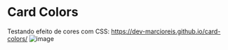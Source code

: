# Card Colors
Testando efeito de cores com CSS: https://dev-marcioreis.github.io/card-colors/
![image](https://user-images.githubusercontent.com/122680054/212545328-85e7cd70-b15e-466b-b23d-a89b8388bce9.png)
